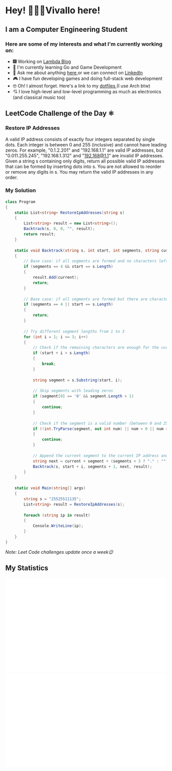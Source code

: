 #  Hey! 🙋🏻‍♂️Vivallo here!

##  I am a Computer Engineering Student

###  Here are some of my interests and what I'm currently working on:

  * 🎆 Working on [ Lambda Blog ](https://lambdablog.com)
  * 🌱 I'm currently learning Go and Game Development 
  * 💭 Ask me about anything [ here ](https://github.com/Vivallo04/Vivallo04/issues/new) or we can connect on [ LinkedIn ](https://bit.ly/3zm1YjA)
  * 🎮 I have fun developing games and doing full-stack web development 
  * 🤓 Oh! I almost forget. Here's a link to my [ dotfiles ](https://github.com/Vivallo04/dotfiles) (I use Arch btw) 
  * 💘 I love high-level and low-level programming as much as electronics (and classical music too) 

##  LeetCode Challenge of the Day ⚛

###  Restore IP Addresses

A valid IP address consists of exactly four integers separated by single dots.
Each integer is between 0 and 255 (inclusive) and cannot have leading zeros.
For example, "0.1.2.201" and "192.168.1.1" are valid IP addresses, but
"0.011.255.245", "192.168.1.312" and "192.168@1.1" are invalid IP addresses.
Given a string s containing only digits, return all possible valid IP
addresses that can be formed by inserting dots into s. You are not allowed to
reorder or remove any digits in s. You may return the valid IP addresses in
any order.

###  My Solution
```c#
class Program
{
    static List<string> RestoreIpAddresses(string s)
    {
        List<string> result = new List<string>();
        Backtrack(s, 0, 0, "", result);
        return result;
    }

    static void Backtrack(string s, int start, int segments, string current, List<string> result)
    {
        // Base case: if all segments are formed and no characters left in s
        if (segments == 4 && start == s.Length)
        {
            result.Add(current);
            return;
        }

        // Base case: if all segments are formed but there are characters left in s
        if (segments == 4 || start == s.Length)
        {
            return;
        }

        // Try different segment lengths from 1 to 3
        for (int i = 1; i <= 3; i++)
        {
            // Check if the remaining characters are enough for the current segment length
            if (start + i > s.Length)
            {
                break;
            }

            string segment = s.Substring(start, i);

            // Skip segments with leading zeros
            if (segment[0] == '0' && segment.Length > 1)
            {
                continue;
            }

            // Check if the segment is a valid number (between 0 and 255)
            if (!int.TryParse(segment, out int num) || num < 0 || num > 255)
            {
                continue;
            }

            // Append the current segment to the current IP address and move to the next segment
            string next = current + segment + (segments < 3 ? "." : "");
            Backtrack(s, start + i, segments + 1, next, result);
        }
    }

    static void Main(string[] args)
    {
        string s = "25525511135";
        List<string> result = RestoreIpAddresses(s);

        foreach (string ip in result)
        {
            Console.WriteLine(ip);
        }
    }
}
```

_Note: Leet Code challenges update once a week😉_

##  My Statistics

![](https://github.com/Vivallo04/stats/blob/master/generated/overview.svg)
![](https://github.com/Vivallo04/stats/blob/master/generated/languages.svg)

